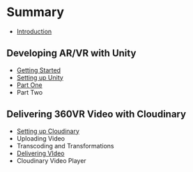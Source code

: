 # Summary

* [Introduction](README.md)

## Developing AR/VR with Unity

* [Getting Started](chapter1.md)
* [Setting up Unity](setting-up-unity.md)
* [Part One](part-one.md)
* Part Two

## Delivering 360VR Video with Cloudinary

* [Setting up Cloudinary](setting-up-cloudinary.md)
* Uploading Video
* Transcoding and Transformations
* [Delivering VIdeo](delivering-video.md)
* Cloudinary Video Player

